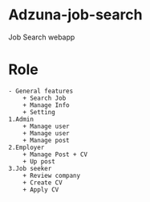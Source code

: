 # Adzuna-job-search
Job Search webapp

# Role
    - General features
        + Search Job
        + Manage Info
        + Setting
    1.Admin
        + Manage user
        + Manage user
        + Manage post
    2.Employer
        + Manage Post + CV
        + Up post
    3.Job seeker
        + Review company
        + Create CV
        + Apply CV